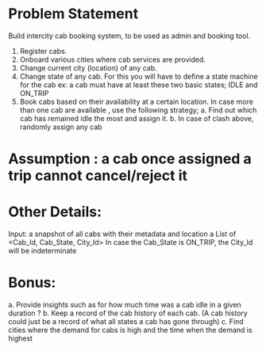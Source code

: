 # Problem Statement
Build intercity cab booking system, to be used as admin and booking tool.
1. Register cabs.
2. Onboard various cities where cab services are provided.
3. Change current city (location) of any cab.
4. Change state of any cab. For this you will have to define a state machine for the cab ex:
   a cab must have at least these two basic states; IDLE and ON_TRIP
5. Book cabs based on their availability at a certain location. In case more than one cab are
   available , use the following strategy;
   a. Find out which cab has remained idle the most and assign it.
   b. In case of clash above, randomly assign any cab
# Assumption : a cab once assigned a trip cannot cancel/reject it

# Other Details:
   Input: a snapshot of all cabs with their metadata and location
   a List of <Cab_Id, Cab_State, City_Id>
   In case the Cab_State is ON_TRIP, the City_Id will be indeterminate

# Bonus:
   a. Provide insights such as for how much time was a cab idle in a given duration ?
   b. Keep a record of the cab history of each cab. (A cab history could just be a record of
   what all states a cab has gone through)
   c. Find cities where the demand for cabs is high and the time when the demand is highest